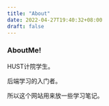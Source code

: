 ```yaml
---
title: "About"
date: 2022-04-27T19:40:32+08:00
draft: false
---
```

### AboutMe!

HUST计院学生。

后端学习的入门者。

所以这个网站用来放一些学习笔记。
